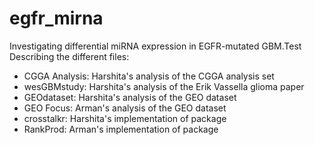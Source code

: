 # egfr_mirna
Investigating differential miRNA expression in EGFR-mutated GBM.Test
Describing the different files:
- CGGA Analysis: Harshita's analysis of the CGGA analysis set
- wesGBMstudy: Harshita's analysis of the Erik Vassella glioma paper
- GEOdataset: Harshita's analysis of the GEO dataset
- GEO Focus: Arman's analysis of the GEO dataset
- crosstalkr: Harshita's implementation of package
- RankProd:  Arman's implementation of package